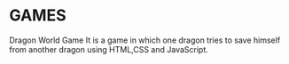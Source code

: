# GAMES
Dragon World Game
It is a game in which one dragon tries to save himself from another dragon using HTML,CSS and JavaScript.
